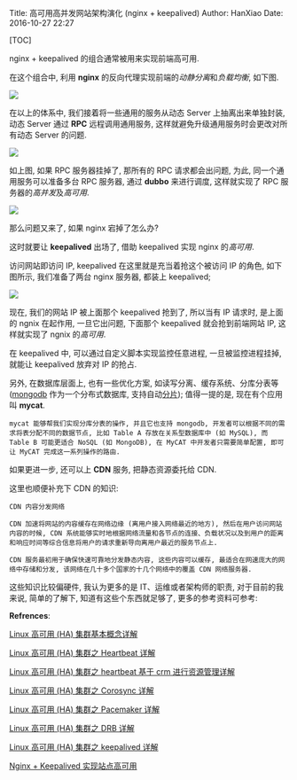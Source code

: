 Title: 高可用高并发网站架构演化 (nginx + keepalived)
Author: HanXiao
Date: 2016-10-27 22:27

[TOC]

nginx + keepalived 的组合通常被用来实现前端高可用.

在这个组合中, 利用 **nginx** 的反向代理实现前端的*动静分离*和*负载均衡*, 如下图.

![]({filename}/images/高可用高并发架构/nginx.jpg)

在以上的体系中, 我们接着将一些通用的服务从动态 Server 上抽离出来单独封装, 动态 Server 通过 **RPC** 远程调用通用服务, 这样就避免升级通用服务时会更改对所有动态 Server 的问题.

![]({filename}/images/高可用高并发架构/rpc.jpg)

如上图, 如果 RPC 服务器挂掉了, 那所有的 RPC 请求都会出问题, 为此, 同一个通用服务可以准备多台 RPC 服务器, 通过 **dubbo** 来进行调度, 这样就实现了 RPC 服务器的*高并发*及*高可用*.

![]({filename}/images/高可用高并发架构/dobbu.jpg)

那么问题又来了, 如果 nginx 宕掉了怎么办?

这时就要让 **keepalived** 出场了, 借助 keepalived 实现 nginx 的*高可用*.

访问网站即访问 IP, keepalived 在这里就是充当着抢这个被访问 IP 的角色, 如下图所示, 我们准备了两台 nginx 服务器, 都装上 keepalived;

![]({filename}/images/高可用高并发架构/keepalived.jpg)

现在, 我们的网站 IP 被上面那个 keepalived 抢到了, 所以当有 IP 请求时, 是上面的 ngnix 在起作用, 一旦它出问题, 下面那个 keepalived 就会抢到前端网站 IP, 这样就实现了 ngnix 的*高可用*.

在 keepalived 中, 可以通过自定义脚本实现监控任意进程, 一旦被监控进程挂掉, 就能让 keepalived 放弃对 IP 的抢占.

另外, 在数据库层面上, 也有一些优化方案, 如读写分离、缓存系统、分库分表等 ([mongodb](http://www.jianshu.com/p/ddcc3643aec9) 作为一个分布式数据库, 支持自动[分片](http://www.ttlsa.com/mongodb/the-architecture-of-mongodb-mongodb-fragment-cluster-and-simple-construction-scheme/)); 值得一提的是, 现在有个应用叫 **mycat**.

    mycat 能够帮我们实现分库分表的操作, 并且它也支持 mongodb, 开发者可以根据不同的需求将表分配不同的数据节点, 比如 Table A 存放在关系型数据库中 (如 MySQL), 而 Table B 可能更适合 NoSQL (如 MongoDB), 在 MyCAT 中开发者只需要简单配置, 即可让 MyCAT 完成这一系列操作的路由.

如果更进一步, 还可以上 **CDN** 服务, 把静态资源委托给 CDN.

这里也顺便补充下 CDN 的知识:

    CDN 内容分发网络

    CDN 加速将网站的内容缓存在网络边缘 (离用户接入网络最近的地方), 然后在用户访问网站内容的时候, CDN 系统能够实时地根据网络流量和各节点的连接、负载状况以及到用户的距离和响应时间等综合信息将用户的请求重新导向离用户最近的服务节点上.

    CDN 服务最初用于确保快速可靠地分发静态内容, 这些内容可以缓存, 最适合在网速庞大的网络中存储和分发, 该网络在几十多个国家的十几个网络中的覆盖 CDN 网络服务器.

这些知识比较偏硬件, 我认为更多的是 IT、运维或者架构师的职责, 对于目前的我来说, 简单的了解下, 知道有这些个东西就足够了, 更多的参考资料可参考:

**Refrences**:

[Linux 高可用 (HA) 集群基本概念详解](http://freeloda.blog.51cto.com/2033581/1265304)

[Linux 高可用 (HA) 集群之 Heartbeat 详解](http://freeloda.blog.51cto.com/2033581/1265808)

[Linux 高可用 (HA) 集群之 heartbeat 基于 crm 进行资源管理详解](http://freeloda.blog.51cto.com/2033581/1270239)

[Linux 高可用 (HA) 集群之 Corosync 详解](http://freeloda.blog.51cto.com/2033581/1272417)

[Linux 高可用 (HA) 集群之 Pacemaker 详解](http://freeloda.blog.51cto.com/2033581/1274533)

[Linux 高可用 (HA) 集群之 DRB 详解](http://freeloda.blog.51cto.com/2033581/1275384)

[Linux 高可用 (HA) 集群之 keepalived 详解](http://freeloda.blog.51cto.com/2033581/1280962)

[Nginx + Keepalived 实现站点高可用](http://www.codes51.com/article/detail_573458_1.html)
